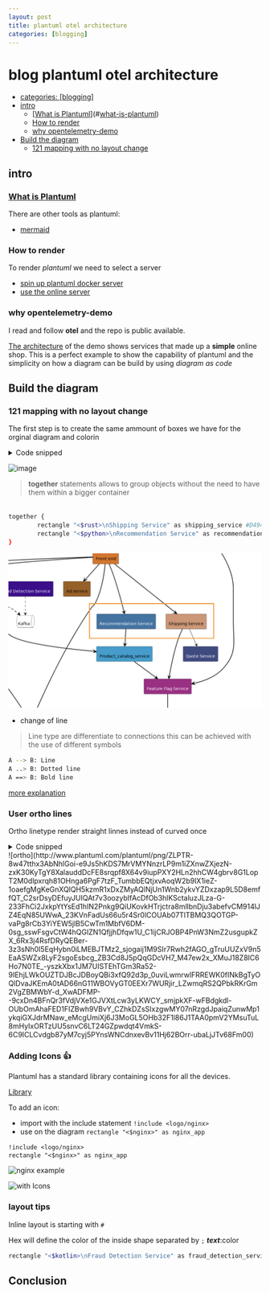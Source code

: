 ```yaml
---
layout: post
title: plantuml otel architecture
categories: [blogging]
---
```


# blog plantuml otel architecture

* [categories: [blogging]](#categories:-[blogging])
* [intro](#intro)
  * [[What is Plantuml](https://en.wikipedia.org/wiki/PlantUML)](#[what-is-plantuml](https://en.wikipedia.org/wiki/plantuml))
  * [How to render](#how-to-render)
  * [why opentelemetry-demo](#why-opentelemetry-demo)
* [Build the diagram](#build-the-diagram)
  * [121 mapping with no layout change](#121-mapping-with-no-layout-change)

## intro

### [What is Plantuml](https://en.wikipedia.org/wiki/PlantUML)

There are other tools as plantuml:

- [mermaid](https://mermaid.js.org/#/)

### How to render

To render *plantuml* we need to select a server

* [spin up plantuml docker server](https://hub.docker.com/r/plantuml/plantuml-server)
* [use the online server](https://www.plantuml.com/plantuml/uml/SyfFKj2rKt3CoKnELR1Io4ZDoSa70000)

### why opentelemetry-demo

I read and follow **otel** and the repo is public available.

[The architecture](https://github.com/open-telemetry/opentelemetry-demo/blob/main/docs/current_architecture.md)
of the demo shows services that made up a **simple** online shop.
This is a perfect example to show the capability of plantuml and the simplicity on how a diagram can be build
by using *diagram as code*

## Build the diagram

### 121 mapping with no layout change

The first step is to create the same ammount of boxes we have for the orginal
diagram and colorin

<details>
<summary>Code snipped</summary>

```plantuml

@startuml
rectangle "\nInternet" as internet

rectangle "\nLoad Generator" as load_generator #3572A5;text:white
rectangle "\nFront end" as frontend #E07114
rectangle "\nFrontend Proxy (Envoy)" as frontend_proxy #ED2F6B;text:white

' incoming traffic
frontend_proxy -[#black]-> frontend
internet -[#black]-> frontend_proxy
load_generator -[#black]-> frontend

together {
    rectangle "\nAd service" as ad_service #9F5F15
    rectangle "\nFraud Detection Service" as fraud_detection_service #420090;text:white
    rectangle "\nAccounting SErvice" as accounting_service #139DCF
    rectangle "\nCheckout Service" as checkout_service #139DCF
}

frontend =[#black]=> ad_service
frontend =[#black]=> checkout_service

' layer 3

queue "\nKafka" as kafka #white;line:black

fraud_detection_service .[#black].> kafka
accounting_service .[#black].> kafka
checkout_service .[#black].> kafka

together {
    rectangle "\nShipping Service" as shipping_service #D49471
    rectangle "\nRecommendation Service" as recommendation_service #3572A5;text:white
}

frontend =[#black]==> shipping_service
frontend =[#black]==> recommendation_service

' break
'
rectangle "\nCart Service" as cart_service #178600;text:white

frontend ==[#black]==> cart_service
checkout_service ==[#black]===> cart_service

together {
    rectangle "\nCurrency Service" as currency_service #ED2F6B
    rectangle "\nEmail Service" as email_service #5C0C11;text:white
    rectangle "\nPayment Service" as payment_service #ECDC49;text:black
}

checkout_service ==[#black]=> currency_service
checkout_service --[#black]-> email_service
checkout_service =[#black]==> payment_service

frontend ==[#black]=> currency_service

rectangle "\nQuote Service" as quote_service #3E4983;text:white
rectangle "\nProduct_catalog_service" as product_catalog_service #139DCF

checkout_service =[#black]=> product_catalog_service
shipping_service -[#black]-> quote_service
recommendation_service =[#black]=> product_catalog_service

' layer 4
database "\nCache" as cache_redis

cart_service =[#black]=> cache_redis

rectangle "\nFeature Flag Service" as feature_flag_service #A72086;text:white

shipping_service =[#black]=> feature_flag_service
product_catalog_service =[#black]=> feature_flag_service
frontend_proxy =[#black]==> feature_flag_service

database "\nFeature Flag Store\nPostgresSQL DB" as feature_flag_store

feature_flag_service =[#black]=> feature_flag_store

legend
    |connection | protocol |
    | <img:http://www.plantuml.com/plantuml/png/SoWkIImgAStDuT98r5JGjLFGIDBaSaZDIm4A0G00>| HTTP |
    | <img:http://www.plantuml.com/plantuml/png/SoWkIImgAStDuT98r5JGYrPEoYbDZRLJq4ZIv798pKi1oW00>| TCP |
    | <img:http://www.plantuml.com/plantuml/png/SoWkIImgAStDuT98r5ImjLFGIDBaSaZDIm4A0G00>| gRPC |
endlegend
@enduml
```

</details>

![image](http://www.plantuml.com/plantuml/png/bLPTR-8w47tthx3AbNhlGoi-e9Js5hKDi5fj7zhbSNSL6MU0B2PE7QTjjDh_ldOWuAa3sY8XalauddDcFE8sqqpfV2q88GguPib203tv_v-5a3C8uqI3Ia0FloUVjuydb6MqihzBIWkzb8a9Vf0iefyW0SMqL6MACAPmKPbeezFhj-zwrnhUzDNhCjQ0eNIHGiPLdDgp9qecca8IbKXp-sPUQ6FSxBTQNPp8Kv5dzXkAE87mLQfepTJAebHvZqg-5VJVSV8YY_yGP9XQbm4UjISNzsvnvDIGvd8T9mkg5PlFOqxUPPrzQym4uwiVPyCT8AcKmbwKIB0qzJX4omNe9IZwYr3pGPn_iXTc2Dv5D0Fr4dCeIHdGxIjj32QzIQldPwwaDZALuh0yeYFGnXlBX4uTeBdrXL7bswDssytceEdAv1smaBOmpcMUQAlTTEmKk3Fl8LkTmIYO7C09bi1NCjUeEhurUXY_oQv3zARIz6Rew5Bhzm1jxmKhGD4E8Syvv1lbs7nbHVzYVyj2IWjjb49Ss-6xAY49EQJVUNNe-N2JJ6eKyOCymdx8qMbHUMOlrNGPfwav2OcPMIDgoAWxwFPR60NTzQ_0vNfjH6JUu2ZascFwTx--LpT3hw3wCE-aVUTc2jYAdE8b4KczsMe1K--cYIbtalgN5qqquCxvg00tp-kG6-i5-xtwgsqMv4f1mWjS_TPOWLURh6u8PeL16QzPB104MCi-lnSqWrRBLQ1s--nMzIChJ1kmfkd6vXGLZ8BkO0DQocBwVrIqeSVC3pzpzoPYuSUYrk7oS8kFLK3mVLYcXlvJBZKWyi_Muep-k3kuxBXw-clkKSaevphaJ3CXpUYxMYAVlpYFSHqUoYRUjNUrH0m8lcaVEcM_IBl4fBCPopQp256SbPUHBwjRQ9x2qcuOCLNF1aKX6K49ysmW9y1qhe1E1CEBRhvnX7F1717l-ktcvONR7KyQL44T2i7qFv28_nOuyOSIa8gfpFH2GVOiFDvQAZ1ZjGsOFZtGqNsD2ZQC46ohhzrB8hUcxdmj_W00)

> **together** statements allows to group objects without the need to have them within a bigger container

```bash

together {
        rectangle "<$rust>\nShipping Service" as shipping_service #D49471
        rectangle "<$python>\nRecommendation Service" as recommendation_service #3572A5;text:white
}

```

![together](togetherpng.png)

- change of line

> Line type are differentiate to connections
> this can be achieved with the use of different symbols

```bash
A --> B: Line
A ..> B: Dotted line
A ==> B: Bold line
```

[more explanation](https://crashedmind.github.io/PlantUMLHitchhikersGuide/layout/layout.html)

### User ortho lines

Ortho linetype render straight linnes instead of curved once

<details>
<summary>Code snipped</summary>

    ```plantuml

    @startuml
    skinparam linetype ortho
    rectangle "\nInternet" as internet

    rectangle "\nLoad Generator" as load_generator #3572A5;text:white
    rectangle "\nFront end" as frontend #E07114
    rectangle "\nFrontend Proxy (Envoy)" as frontend_proxy #ED2F6B;text:white

    ' incoming traffic
    frontend_proxy -[#black]-> frontend
    internet -[#black]-> frontend_proxy
    load_generator -[#black]-> frontend

    together {
        rectangle "\nAd service" as ad_service #9F5F15
        rectangle "\nFraud Detection Service" as fraud_detection_service #420090;text:white
        rectangle "\nAccounting SErvice" as accounting_service #139DCF
        rectangle "\nCheckout Service" as checkout_service #139DCF
    }

    frontend =[#black]=> ad_service
    frontend =[#black]=> checkout_service

    ' layer 3

    queue "\nKafka" as kafka #white;line:black

    fraud_detection_service .[#black].> kafka
    accounting_service .[#black].> kafka
    checkout_service .[#black].> kafka

    together {
        rectangle "\nShipping Service" as shipping_service #D49471
        rectangle "\nRecommendation Service" as recommendation_service #3572A5;text:white
    }

    frontend =[#black]==> shipping_service
    frontend =[#black]==> recommendation_service

    ' break
    '
    rectangle "\nCart Service" as cart_service #178600;text:white

    frontend ==[#black]==> cart_service
    checkout_service ==[#black]===> cart_service

    together {
        rectangle "\nCurrency Service" as currency_service #ED2F6B
        rectangle "\nEmail Service" as email_service #5C0C11;text:white
        rectangle "\nPayment Service" as payment_service #ECDC49;text:black
    }

    checkout_service ==[#black]=> currency_service
    checkout_service --[#black]-> email_service
    checkout_service =[#black]==> payment_service

    frontend ==[#black]=> currency_service

    rectangle "\nQuote Service" as quote_service #3E4983;text:white
    rectangle "\nProduct_catalog_service" as product_catalog_service #139DCF

    checkout_service =[#black]=> product_catalog_service
    shipping_service -[#black]-> quote_service
    recommendation_service =[#black]=> product_catalog_service

    ' layer 4
    database "\nCache" as cache_redis

    cart_service =[#black]=> cache_redis

    rectangle "\nFeature Flag Service" as feature_flag_service #A72086;text:white

    shipping_service =[#black]=> feature_flag_service
    product_catalog_service =[#black]=> feature_flag_service
    frontend_proxy =[#black]==> feature_flag_service

    database "\nFeature Flag Store\nPostgresSQL DB" as feature_flag_store

    feature_flag_service =[#black]=> feature_flag_store

    legend
        |connection | protocol |
        | <img:http://www.plantuml.com/plantuml/png/SoWkIImgAStDuT98r5JGjLFGIDBaSaZDIm4A0G00>| HTTP |
        | <img:http://www.plantuml.com/plantuml/png/SoWkIImgAStDuT98r5JGYrPEoYbDZRLJq4ZIv798pKi1oW00>| TCP |
        | <img:http://www.plantuml.com/plantuml/png/SoWkIImgAStDuT98r5ImjLFGIDBaSaZDIm4A0G00>| gRPC |
    endlegend
    @enduml
    ```

</details>
![ortho](http://www.plantuml.com/plantuml/png/ZLPTR-8w47tthx3AbNhlGoi-e9Js5hKDS7MrVMYNnzrLP9m1iZXnwZXjezN-zxK30KyTgY8XalauddDcFE8srqpf8X64v9iupPXY2HLn2hhCW4gbrv8G1LopT2M0dlpxrqh81OHnga6PgF7tzF_TumbbEQtjxvAoqW2b9lX1ieZ-1oaefgMgKeGnXQlQH5kzmR1xDxZMyAQlNjUn1Wnb2ykvYZDxzap9L5D8emffQT_C2srDsyDEfuyJUIQAt7v3oozybIfAcDfOb3hlKSctaluzJLza-G-233FhCi2JxkpYtYsEd1hIN2Pnkg9QiUKovkHTrjctra8mllbnDju3abefvCM914lJZ4EqN85UWwA_23KVnFadUs66u5r4Sr0lCOUAb07TlTBMQ3QOTGP-vaPg8rCb3YiYEW5jlB5CwTm1MbfV6DM-0sg_sswFsgvCtW4hQGlZN1QfjjhDfqw1U_C1ijCRJOBP4PnW3NmZ2usgupkZX_6Rx3j4RsfDRyQEBer-3z3sNh0I5EqHybn0iLMEBJTMz2_sjogaij1M9SIr7Rwh2fAGO_gTruUUZxV9n5EaASWZx8LyF2sgoEsbcg_ZB3Cd8J5pQqGDcVH7_M47ew2x_XMuJ18Z8lC6Ho7N0TE_-yszkXbx1JM7UISTEhTGm3Ra52-9IEhjLWkOUZTDJBcJDBoyQBi3xfQ92d3p_0uviLwmrwlFRREWK0fINkBgTyOQlDvaJKEmA0tAD66nG11WBOVyGT0EEXr7WURjir_LZwmqRS2QPbkRKrGm2VgZBMWbY-d_XwADFMP--9cxDn4BFnQr3fVdjVXe1GJVXtLcw3yLKWCY_smjpkXF-wFBdgkdl-OUbOmAhaFED1FIZBwh9VBvY_CZhkDZsSIxzgwMY07nRzgdJpaiqZunwMp1ykqiGXJdrMNaw_eMcgUmiXj6J3MoGL5OHb32F1l86J1TAA0pmV2YMsuTuL8mHyIxORTzUU5snvC6LT24GZpwdqt4VmkS-6C9ICLCvdgb87yM7cyj5PYnsWNCdnxevBv11Hj62BOrr-ubaLjJTv68Fm00)

### Adding Icons 👍

Plantuml has a standard library containing icons for all the devices.

[Library](https://github.com/plantuml/plantuml-stdlib)

To add an icon:

- import with the include statement
    `!include <logo/nginx>`
- use on the diagram
    `rectangle "<$nginx>" as nginx_app`

```plantuml
!include <logo/nginx>
rectangle "<$nginx>" as nginx_app
```

![nginx example](http://www.plantuml.com/plantuml/png/SoWkIImgAStDuUBYKipCIyufJKbLiCd9JyylrizBpyohiEDAJ2x9Br8eBKujuYfAJIv9p4lFILLGib61I2if91OhW9bSN20r2hgwTZ2-GsfU2j1e0000)

![with Icons](http://www.plantuml.com/plantuml/png/hLPjJ-Cu4FxkN-5RJjgx3z0NMafPY1RwmdMN3rsAj5hkJfMRk6csYHqS1wYE--ytJXlgmKrN9oqIqCpBCyyyCtRpCTDCwJo92Vab4dwS1voUnpAKMKs4aNZs77EwqWifF4BUqq1gmRKLeVEK1Ugu5l37o9SYQzOWP0enHocKyEYUK1Df1UwERDRyDCupypkD8y6dJr852LFB8itbglBPgiBrdJsop5THYhbP4KkfeKQLDvHL7fLdbPXwbV8VL6Np9QjofelKTSdvFF9vhIU5prCDp68vuzD8QAu4hwp3LSn4MDa33w8CEv5qrGnbfaF5iuVuTP8aMqOYPOebrCpCI42bWYKYH75V0ukOqtVdlsBUtbzYjFduZhACblOtIUjjXE0RoG9wpGLNJ4jLfCHWceQbYHuSjplDo_O7pP_rsTCYqXn3RMS3S4CbXQPS10NIt3p10pqOr3kDHWidLknaYMBonae-h-Xl0_4eLxyZo6bgN03SRmvFhcnoSC10N9b48gHQCJDbyYRhyC-3MSpyvT-7tYiWAPL2Nfn8i3IxSOYM8TSBhkW_XC8Fwjdi03Hu6T2CApZ1l6WAG3UFzA0xR0yRRJTpVQmASLWUq3xNu8sae1CBQ6vyqw3qRL5RpNgzMxTbSWg4qX3pVPaBRRIR32o2h-OjPEEus-yDAt1w2-ulPQuHEtzZT33-9QyJeXUbfXUUfSjElmDePX-p5KX_JCX3plE2K74r0AVFvdz1fB3GWqA83sRvpWf8GghqEogB7ddhP88LgGXo6dP2zc-BkHA1-6GHfIbKGc9cneW6qczrMvq6Gi5d_PRxCab0HEOiZaAkBQPpzYjcTU4vX2h2S2LxSZF5sPAynvV4-klDR1HJRxQ9ANkJEgSdTRJWLdsR0Cfp9sJ5Ei5xPrLzc_LofRZmLvZznbY2bpVPhYMOhG1baB0eHX3SMBRvxLwzrsZiFUBRBsy07BCLZ05hcgvj5gbUlzVgha4BMM3-UqNpdCxSy4FhtiHTkB5eT9YUC-9A1dYbqaKAxN_9fUQe-GTZiLP_qEgU7jjwkjVSMCaWz_NKPvh54bRVrjBreKjlNwzULJPnZhsb9Uw0u9FslwfiBz8MWNGsOrdHTF5-Knn6Vr6UGlWqBUpG4LCxkq5HMCRr-nH03ZdJkU9q63DyqStNZkayPfQ8bvrc_VJ4dWwInc6m2uLKjF_ZHFnQOCLN9I0LjozxJjzQAWvhjGcOVBcX_QiTAfWmGh2jcZjA8Z4FWNbnERpuKeZDQyIBMGOjVHdJbxMJdaT9UBRGEZshrPwUdevI69NEa_W8zgfMFjHI4TOcykjoD4h2oudkvtVTKzN-TFtzPdWzwb-n2RllZvBMPVswNlTUw1ztT-EVLE6R6W_ajrd__lRcqqFhVlJOwPwcdwE6_5fKkklzd4AZfAALy7RSWmgWvaRJZ_07SFu3)

### layout tips

Inline layout is starting with `#`

Hex will define the color of the inside shape
separated by `;`
***text***:color

```bash
rectangle "<$kotlin>\nFraud Detection Service" as fraud_detection_service #420090;text:white
```

## Conclusion

